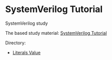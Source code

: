 # SystemVerilog Tutorial

SystemVerilog study



The based study material:
[SystemVerilog Tutorial](http://www.asic-world.com/systemverilog/literal_values4.html#String_Literals)

Directory:

- [Literals Value](https://github.com/chenpup/SV/blob/master/note/Literal%20Values.md)




